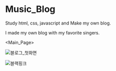 # Music_Blog
Study html, css, javascript and Make my own blog.

I made my own blog with my favorite singers.

<Main_Page>

![블로그_첫화면](https://user-images.githubusercontent.com/67899069/89726424-587ec600-da55-11ea-8e43-7ea35255b220.png)


<Blackpink>
  
![블랙핑크](https://user-images.githubusercontent.com/67899069/89726425-59aff300-da55-11ea-9d9b-f66536018f30.png)
